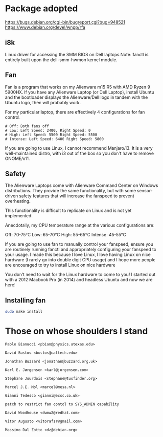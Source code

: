# Package adopted

https://bugs.debian.org/cgi-bin/bugreport.cgi?bug=948521
https://www.debian.org/devel/wnpp/rfa

## i8k

Linux driver for accessing the SMM BIOS on Dell laptops
Note: fanctl is entirely built upon the dell-smm-hwmon kernel module.

## Fan

Fan is a program that works on my Alienware m15 R5 with AMD Ryzen 9 5900HX.
If you have any Alienware Laptop (or Dell Laptop), install Ubuntu and the bootloader
displays the Alienware/Dell logo in tandem with the Ubuntu logo, then will probably work.

For my particular laptop, there are effectively 4 configurations for fan control.

    # Off: Both fans off
    # Low: Left Speed: 2400, Right Speed: 0
    # High: Left Speed: 5500 Right Speed: 5500
    # Intense: Left Speed: 6400 Right Speed: 5800

If you are going to use Linux, I cannot recommend Manjaro/i3. It is a very well-maintained distro,
with i3 out of the box so you don't have to remove GNOME/x11.

## Safety

The Alienware Laptops come with Alienware Command Center on Windows distributions. They provide the same functionality,
but with some sensor-driven safety features that will increase the fanspeed to prevent overheating.

This functionality is difficult to replicate on Linux and is not yet implemented.

Anecdotally, my CPU temperature range at the various configurations are:

Off:     70-75°C
Low:     65-70°C
High:    55-65°C
Intense: 45-55°C

If you are going to use fan to manually control your fanspeed, ensure you are routinely running fanctl and appropriately
configuring your fanspeed to your usage. I made this because I love Linux, I love having Linux on nice hardware (I
rarely go into double digit CPU usage) and I hope more people are encouraged to try to install Linux on nice hardware

You don't need to wait for the Linux hardware to come to you! I started out with a 2012 Macbook Pro (in 2014) and
headless Ubuntu and now we are here!

## Installing fan

``` bash
sudo make install
```

# Those on whose shoulders I stand

    Pablo Bianucci <pbian@physics.utexas.edu>

    David Bustos <bustos@caltech.edu>

    Jonathan Buzzard <jonathan@buzzard.org.uk>

    Karl E. Jørgensen <karl@jorgensen.com>

    Stephane Jourdois <stephane@tuxfinder.org>

    Marcel J.E. Mol <marcel@mesa.nl>

    Gianni Tedesco <gianni@ecsc.co.uk>

	patch to restrict fan contol to SYS_ADMIN capability

    David Woodhouse <dwmw2@redhat.com>

    Vitor Augusto <vitorafsr@gmail.com>

    Massimo Dal Zotto <dz@debian.org>
